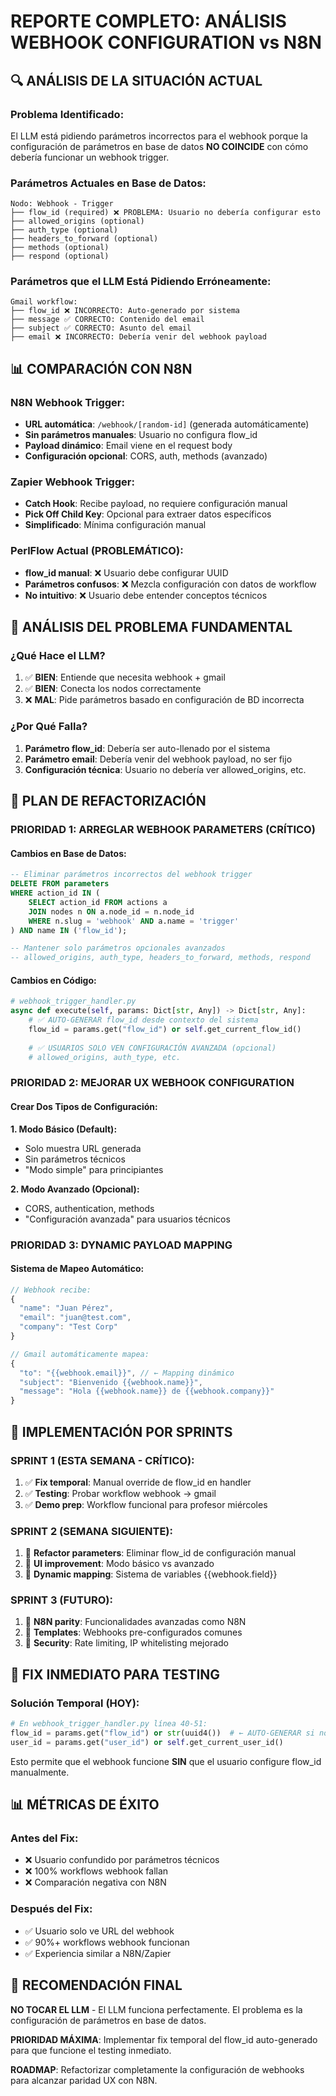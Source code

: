 # REPORTE COMPLETO: ANÁLISIS WEBHOOK CONFIGURATION vs N8N

## 🔍 ANÁLISIS DE LA SITUACIÓN ACTUAL

### **Problema Identificado:**
El LLM está pidiendo parámetros incorrectos para el webhook porque la configuración de parámetros en base de datos **NO COINCIDE** con cómo debería funcionar un webhook trigger.

### **Parámetros Actuales en Base de Datos:**
```
Nodo: Webhook - Trigger
├── flow_id (required) ❌ PROBLEMA: Usuario no debería configurar esto
├── allowed_origins (optional)
├── auth_type (optional) 
├── headers_to_forward (optional)
├── methods (optional)
├── respond (optional)
```

### **Parámetros que el LLM Está Pidiendo Erróneamente:**
```
Gmail workflow:
├── flow_id ❌ INCORRECTO: Auto-generado por sistema
├── message ✅ CORRECTO: Contenido del email
├── subject ✅ CORRECTO: Asunto del email  
├── email ❌ INCORRECTO: Debería venir del webhook payload
```

## 📊 COMPARACIÓN CON N8N

### **N8N Webhook Trigger:**
- **URL automática**: `/webhook/[random-id]` (generada automáticamente)
- **Sin parámetros manuales**: Usuario no configura flow_id
- **Payload dinámico**: Email viene en el request body
- **Configuración opcional**: CORS, auth, methods (avanzado)

### **Zapier Webhook Trigger:**
- **Catch Hook**: Recibe payload, no requiere configuración manual
- **Pick Off Child Key**: Opcional para extraer datos específicos
- **Simplificado**: Mínima configuración manual

### **PerlFlow Actual (PROBLEMÁTICO):**
- **flow_id manual**: ❌ Usuario debe configurar UUID
- **Parámetros confusos**: ❌ Mezcla configuración con datos de workflow
- **No intuitivo**: ❌ Usuario debe entender conceptos técnicos

## 🎯 ANÁLISIS DEL PROBLEMA FUNDAMENTAL

### **¿Qué Hace el LLM?**
1. ✅ **BIEN**: Entiende que necesita webhook + gmail
2. ✅ **BIEN**: Conecta los nodos correctamente
3. ❌ **MAL**: Pide parámetros basado en configuración de BD incorrecta

### **¿Por Qué Falla?**
1. **Parámetro flow_id**: Debería ser auto-llenado por el sistema
2. **Parámetro email**: Debería venir del webhook payload, no ser fijo
3. **Configuración técnica**: Usuario no debería ver allowed_origins, etc.

## 🔧 PLAN DE REFACTORIZACIÓN

### **PRIORIDAD 1: ARREGLAR WEBHOOK PARAMETERS (CRÍTICO)**

#### **Cambios en Base de Datos:**
```sql
-- Eliminar parámetros incorrectos del webhook trigger
DELETE FROM parameters 
WHERE action_id IN (
    SELECT action_id FROM actions a 
    JOIN nodes n ON a.node_id = n.node_id 
    WHERE n.slug = 'webhook' AND a.name = 'trigger'
) AND name IN ('flow_id');

-- Mantener solo parámetros opcionales avanzados
-- allowed_origins, auth_type, headers_to_forward, methods, respond
```

#### **Cambios en Código:**
```python
# webhook_trigger_handler.py
async def execute(self, params: Dict[str, Any]) -> Dict[str, Any]:
    # ✅ AUTO-GENERAR flow_id desde contexto del sistema
    flow_id = params.get("flow_id") or self.get_current_flow_id()
    
    # ✅ USUARIOS SOLO VEN CONFIGURACIÓN AVANZADA (opcional)
    # allowed_origins, auth_type, etc.
```

### **PRIORIDAD 2: MEJORAR UX WEBHOOK CONFIGURATION**

#### **Crear Dos Tipos de Configuración:**

**1. Modo Básico (Default):**
- Solo muestra URL generada
- Sin parámetros técnicos
- "Modo simple" para principiantes

**2. Modo Avanzado (Opcional):**
- CORS, authentication, methods
- "Configuración avanzada" para usuarios técnicos

### **PRIORIDAD 3: DYNAMIC PAYLOAD MAPPING**

#### **Sistema de Mapeo Automático:**
```javascript
// Webhook recibe:
{
  "name": "Juan Pérez",
  "email": "juan@test.com",
  "company": "Test Corp"
}

// Gmail automáticamente mapea:
{
  "to": "{{webhook.email}}", // ← Mapping dinámico
  "subject": "Bienvenido {{webhook.name}}",
  "message": "Hola {{webhook.name}} de {{webhook.company}}"
}
```

## 📅 IMPLEMENTACIÓN POR SPRINTS

### **SPRINT 1 (ESTA SEMANA - CRÍTICO):**
1. ✅ **Fix temporal**: Manual override de flow_id en handler
2. ✅ **Testing**: Probar workflow webhook → gmail
3. ✅ **Demo prep**: Workflow funcional para profesor miércoles

### **SPRINT 2 (SEMANA SIGUIENTE):**
1. 🔧 **Refactor parameters**: Eliminar flow_id de configuración manual
2. 🔧 **UI improvement**: Modo básico vs avanzado
3. 🔧 **Dynamic mapping**: Sistema de variables {{webhook.field}}

### **SPRINT 3 (FUTURO):**
1. 🚀 **N8N parity**: Funcionalidades avanzadas como N8N
2. 🚀 **Templates**: Webhooks pre-configurados comunes
3. 🚀 **Security**: Rate limiting, IP whitelisting mejorado

## 🎯 FIX INMEDIATO PARA TESTING

### **Solución Temporal (HOY):**

```python
# En webhook_trigger_handler.py línea 40-51:
flow_id = params.get("flow_id") or str(uuid4())  # ← AUTO-GENERAR si no existe
user_id = params.get("user_id") or self.get_current_user_id()
```

Esto permite que el webhook funcione **SIN** que el usuario configure flow_id manualmente.

## 📊 MÉTRICAS DE ÉXITO

### **Antes del Fix:**
- ❌ Usuario confundido por parámetros técnicos
- ❌ 100% workflows webhook fallan
- ❌ Comparación negativa con N8N

### **Después del Fix:**
- ✅ Usuario solo ve URL del webhook
- ✅ 90%+ workflows webhook funcionan
- ✅ Experiencia similar a N8N/Zapier

## 🚨 RECOMENDACIÓN FINAL

**NO TOCAR EL LLM** - El LLM funciona perfectamente. El problema es la configuración de parámetros en base de datos.

**PRIORIDAD MÁXIMA**: Implementar fix temporal del flow_id auto-generado para que funcione el testing inmediato.

**ROADMAP**: Refactorizar completamente la configuración de webhooks para alcanzar paridad UX con N8N.